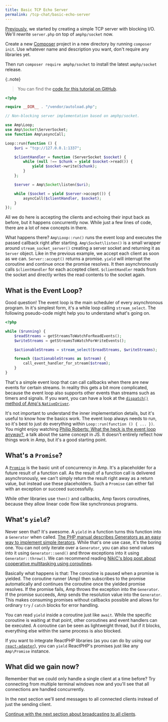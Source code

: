 ```yaml
---
title: Basic TCP Echo Server
permalink: /tcp-chat/basic-echo-server
---
```

[Previously](./), we started by creating a simple TCP server with blocking I/O. We'll rewrite `server.php` on top of `amphp/socket` now.

Create a new [Composer](https://getcomposer.org/) project in a new directory by running `composer init`. Use whatever name and description you want, don't require any libraries yet.

Then run `composer require amphp/socket` to install the latest `amphp/socket` release.

{:.note}
> You can find the [code for this tutorial on GitHub](https://github.com/amphp/getting-started/tree/master/2-echo-server).

```php
<?php

require __DIR__ . "/vendor/autoload.php";

// Non-blocking server implementation based on amphp/socket.

use Amp\Loop;
use Amp\Socket\ServerSocket;
use function Amp\asyncCall;

Loop::run(function () {
    $uri = "tcp://127.0.0.1:1337";

    $clientHandler = function (ServerSocket $socket) {
        while (null !== $chunk = yield $socket->read()) {
            yield $socket->write($chunk);
        }
    };

    $server = Amp\Socket\listen($uri);

    while ($socket = yield $server->accept()) {
        asyncCall($clientHandler, $socket);
    }
});
```

All we do here is accepting the clients and echoing their input back as before, but it happens concurrently now. While just a few lines of code, there are a lot of new concepts in there.

What happens there? `Amp\Loop::run()` runs the event loop and executes the passed callback right after starting. `Amp\Socket\listen()` is a small wrapper around `stream_socket_server()` creating a server socket and returning it as `Server` object. Like in the previous example, we accept each client as soon as we can. `Server::accept()` returns a promise. `yield` will interrupt the coroutine and continue once the promise resolves. It then asynchronously calls `$clientHandler` for each accepted client. `$clientHandler` reads from the socket and directly writes the read contents to the socket again.

## What is the Event Loop?

Good question! The event loop is the main scheduler of every asynchronous program. In it's simplest form, it's a while loop calling `stream_select`. The following pseudo-code might help you to understand what's going on.

```php
<?php

while ($running) {
    $readStreams = getStreamsToWatchForReadEvents();
    $writeStreams = getStreamsToWatchForWriteEvents();

    $actionableStreams = stream_select($readStreams, $writeStreams);

    foreach ($actionableStreams as $stream) {
        call_event_handler_for_stream($stream);
    }
}
```

That's a simple event loop that can call callbacks when there are new events for certain streams. In reality this gets a bit more complicated, because the event loop also supports other events than streams such as timers and signals. If you want, you can have a look at the [`dispatch()` method of Amp's `NativeDriver`](https://github.com/amphp/amp/blob/5b2f54707ca5d6d1e541ceeafa8b4904e5ea4837/lib/Loop/NativeDriver.php#L64-L124).

It's not important to understand the inner implementation details, but it's useful to know how the basics work. The event loop always needs to run, so it's best to just do everything within `Loop::run(function () { ... })`. You might enjoy watching [Philip Roberts: What the heck is the event loop anyway?](https://www.youtube.com/watch?v=8aGhZQkoFbQ), a talk about the same concept in JS. It doesn't entirely reflect how things work in Amp, but it's a good starting point.

## What's a `Promise`?

A [`Promise`](https://github.com/amphp/amp/blob/master/lib/Promise.php) is the basic unit of concurrency in Amp. It's a placeholder for a future result of a function call. As the result of a function call is delivered asynchronously, we can't simply return the result right away as a return value, but instead use these placeholders. Such a `Promise` can either fail with an exception or succeed successfully.

While other libraries use `then()` and callbacks, Amp favors coroutines, because they allow linear code flow like synchronous programs.

## What's `yield`?

Never seen that? It's awesome. A `yield` in a function turns this function into a `Generator` when called. [The PHP manual describes Generators as an easy way to implement simple iterators](http://php.net/manual/en/language.generators.overview.php). While that's one use case, it's the boring one. You can not only iterate over a `Generator`, you can also send values into it using `Generator::send()` and throw exceptions into it using `Generator::throw()`. We can recommend reading [NikiC's blog post about cooperative multitasking using coroutines](http://nikic.github.io/2012/12/22/Cooperative-multitasking-using-coroutines-in-PHP.html).

Basically what happens is that: The coroutine is paused when a promise is yielded. The coroutine runner (Amp) then subscribes to the promise automatically and continues the coroutine once the yielded promise resolves. If the promise fails, Amp throws the exception into the `Generator`. If the promise succeeds, Amp sends the resolution value into the `Generator`. This makes consuming promises without callbacks possible and allows for ordinary `try` / `catch` blocks for error handling.

You can read `yield` inside a coroutine just like `await`. While the specific coroutine is waiting at that point, other coroutines and event handlers can be executed. A coroutine can be seen as lightweight thread, but if it blocks, everything else within the same process is also blocked.

If you want to integrate ReactPHP libraries (as you can do by using our [`react-adapter`](https://github.com/amphp/react-adapter)), you can `yield` ReactPHP's promises just like any `Amp\Promise` instance.

## What did we gain now?

Remember that we could only handle a single client at a time before? Try connecting from multiple terminal windows now and you'll see that all connections are handled concurrently.

In the next section we'll send messages to all connected clients instead of just the sending client.

[Continue with the next section about broadcasting to all clients](broadcasting).
